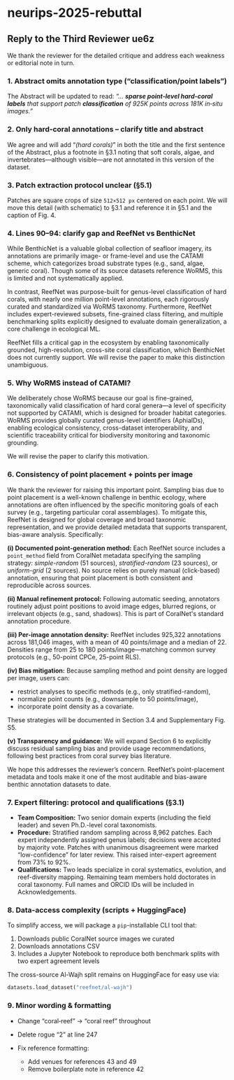 # neurips-2025-rebuttal

## Reply to the Third Reviewer ue6z 

We thank the reviewer for the detailed critique and address each weakness or editorial note in turn.

### 1. Abstract omits annotation type (“classification/point labels”)

The Abstract will be updated to read:
*“… **sparse point‑level hard‑coral labels** that support patch **classification** of 925K points across 181K in‑situ images.”*

### 2. Only hard‑coral annotations – clarify title and abstract

We agree and will add “*(hard corals)*” in both the title and the first sentence of the Abstract, plus a footnote in §3.1 noting that soft corals, algae, and invertebrates—although visible—are not annotated in this version of the dataset.

### 3. Patch extraction protocol unclear (§5.1)

Patches are square crops of size `512×512 px` centered on each point. We will move this detail (with schematic) to §3.1 and reference it in §5.1 and the caption of Fig. 4.

### 4. Lines 90–94: clarify gap and ReefNet vs BenthicNet

While BenthicNet is a valuable global collection of seafloor imagery, its annotations are primarily image- or frame-level and use the CATAMI scheme, which categorizes broad substrate types (e.g., sand, algae, generic coral). Though some of its source datasets reference WoRMS, this is limited and not systematically applied.

In contrast, ReefNet was purpose-built for genus-level classification of hard corals, with nearly one million point-level annotations, each rigorously curated and standardized via WoRMS taxonomy. Furthermore, ReefNet includes expert-reviewed subsets, fine-grained class filtering, and multiple benchmarking splits explicitly designed to evaluate domain generalization, a core challenge in ecological ML.

ReefNet fills a critical gap in the ecosystem by enabling taxonomically grounded, high-resolution, cross-site coral classification, which BenthicNet does not currently support. We will revise the paper to make this distinction unambiguous.

### 5. Why WoRMS instead of CATAMI?

We deliberately chose WoRMS because our goal is fine-grained, taxonomically valid classification of hard coral genera—a level of specificity not supported by CATAMI, which is designed for broader habitat categories. WoRMS provides globally curated genus-level identifiers (AphiaIDs), enabling ecological consistency, cross-dataset interoperability, and scientific traceability critical for biodiversity monitoring and taxonomic grounding.

We will revise the paper to clarify this motivation.

### 6. Consistency of point placement + points per image

We thank the reviewer for raising this important point. Sampling bias due to point placement is a well-known challenge in benthic ecology, where annotations are often influenced by the specific monitoring goals of each survey (e.g., targeting particular coral assemblages). To mitigate this, ReefNet is designed for global coverage and broad taxonomic representation, and we provide detailed metadata that supports transparent, bias-aware analysis. Specifically:

**(i) Documented point-generation method:**
Each ReefNet source includes a `point_method` field from CoralNet metadata specifying the sampling strategy: *simple-random* (51 sources), *stratified-random* (23 sources), or *uniform-grid* (2 sources). No source relies on purely manual (click-based) annotation, ensuring that point placement is both consistent and reproducible across sources.

**(ii) Manual refinement protocol:**
Following automatic seeding, annotators routinely adjust point positions to avoid image edges, blurred regions, or irrelevant objects (e.g., sand, shadows). This is part of CoralNet\'s standard annotation procedure.

**(iii) Per-image annotation density:**
ReefNet includes 925,322 annotations across 181,046 images, with a mean of 40 points/image and a median of 22. Densities range from 25 to 180 points/image—matching common survey protocols (e.g., 50-point CPCe, 25-point RLS).

**(iv) Bias mitigation:**
Because sampling method and point density are logged per image, users can:

* restrict analyses to specific methods (e.g., only stratified-random),
* normalize point counts (e.g., downsample to 50 points/image),
* incorporate point density as a covariate.

These strategies will be documented in Section 3.4 and Supplementary Fig. S5.

**(v) Transparency and guidance:**
We will expand Section 6 to explicitly discuss residual sampling bias and provide usage recommendations, following best practices from coral survey bias literature.

We hope this addresses the reviewer’s concern. ReefNet’s point-placement metadata and tools make it one of the most auditable and bias-aware benthic annotation datasets to date.

### 7. Expert filtering: protocol and qualifications (§3.1)

* **Team Composition:** Two senior domain experts (including the field leader) and seven Ph.D.-level coral taxonomists.
* **Procedure:** Stratified random sampling across 8,962 patches. Each expert independently assigned genus labels; decisions were accepted by majority vote. Patches with unanimous disagreement were marked “low-confidence” for later review. This raised inter-expert agreement from 73% to 92%.
* **Qualifications:** Two leads specialize in coral systematics, evolution, and reef-diversity mapping. Remaining team members hold doctorates in coral taxonomy. Full names and ORCID IDs will be included in Acknowledgements.

### 8. Data-access complexity (scripts + HuggingFace)

To simplify access, we will package a `pip`-installable CLI tool that:

1. Downloads public CoralNet source images we curated
2. Downloads annotations CSV
3. Includes a Jupyter Notebook to reproduce both benchmark splits with two expert agreement levels

The cross-source Al-Wajh split remains on HuggingFace for easy use via:

```python
datasets.load_dataset("reefnet/al-wajh")
```

### 9. Minor wording & formatting

* Change “coral‑reef” → “coral reef” throughout
* Delete rogue “2” at line 247
* Fix reference formatting:

  * Add venues for references 43 and 49
  * Remove boilerplate note in reference 42
